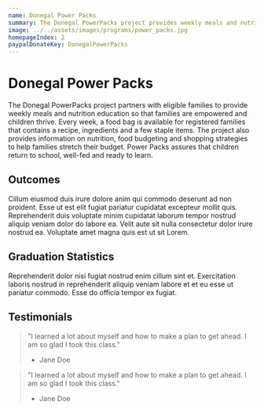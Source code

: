 ```yaml
---
name: Donegal Power Packs
summary: The Donegal PowerPacks project provides weekly meals and nutritional education to eligible families so that children thrive and return to school, well-fed and ready to learn.
image: ../../assets/images/programs/power_packs.jpg
homepageIndex: 2
paypalDonateKey: DonegalPowerPacks
---
```


# Donegal Power Packs

The Donegal PowerPacks project partners with eligible families to provide weekly meals and nutrition education so that families are empowered and children thrive. Every week, a food bag is available for registered families that contains a recipe, ingredients and a few staple items. The project also provides information on nutrition, food budgeting and shopping strategies to help families stretch their budget. Power Packs assures that children return to school, well-fed and ready to learn.

## Outcomes

Cillum eiusmod duis irure dolore anim qui commodo deserunt ad non proident. Esse ut est elit fugiat pariatur cupidatat excepteur mollit quis. Reprehenderit duis voluptate minim cupidatat laborum tempor nostrud aliquip veniam dolor do labore ea. Velit aute sit nulla consectetur dolor irure nostrud ea. Voluptate amet magna quis est ut sit Lorem.

## Graduation Statistics

Reprehenderit dolor nisi fugiat nostrud enim cillum sint et. Exercitation laboris nostrud in reprehenderit aliquip veniam labore et et eu esse ut pariatur commodo. Esse do officia tempor ex fugiat.

## Testimonials

> "I learned a lot about myself and how to make a plan to get ahead. I am so glad I took this class."
> - Jane Doe

> "I learned a lot about myself and how to make a plan to get ahead. I am so glad I took this class."
> - Jane Doe

